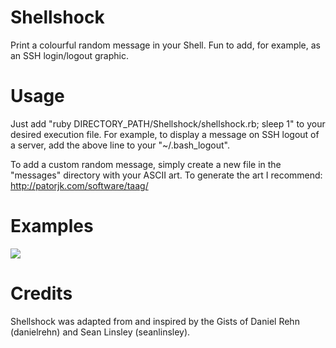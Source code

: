 Shellshock
==========
Print a colourful random message in your Shell. Fun to add, for example, as an SSH login/logout graphic.

Usage
=====
Just add "ruby DIRECTORY_PATH/Shellshock/shellshock.rb; sleep 1" to your desired execution file. For example, to display a message on
SSH logout of a server, add the above line to your "~/.bash_logout".

To add a custom random message, simply create a new file in the "messages" directory with your ASCII art. To generate
the art I recommend: http://patorjk.com/software/taag/

Examples
========
![](https://github.com/daniel-middleton/Shellshock/blob/master/screenshot.png)

Credits
=======
Shellshock was adapted from and inspired by the Gists of Daniel Rehn (danielrehn) and Sean Linsley (seanlinsley).
